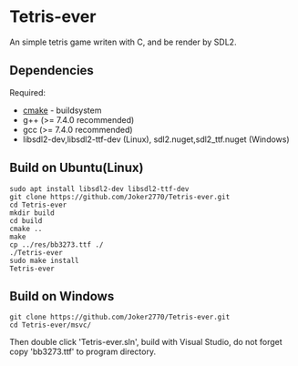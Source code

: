 # Tetris-ever
An simple tetris game writen with C, and be render by SDL2.

## Dependencies
Required:
* [cmake](http://www.cmake.org) - buildsystem
* g++ (>= 7.4.0 recommended)
* gcc (>= 7.4.0 recommended)
* libsdl2-dev,libsdl2-ttf-dev (Linux), sdl2.nuget,sdl2_ttf.nuget (Windows)

## Build on Ubuntu(Linux)
~~~
sudo apt install libsdl2-dev libsdl2-ttf-dev
git clone https://github.com/Joker2770/Tetris-ever.git
cd Tetris-ever
mkdir build
cd build
cmake ..
make
cp ../res/bb3273.ttf ./
./Tetris-ever
sudo make install
Tetris-ever
~~~

## Build on Windows
~~~
git clone https://github.com/Joker2770/Tetris-ever.git
cd Tetris-ever/msvc/
~~~
Then double click 'Tetris-ever.sln', build with Visual Studio, do not forget copy 'bb3273.ttf' to program directory.
